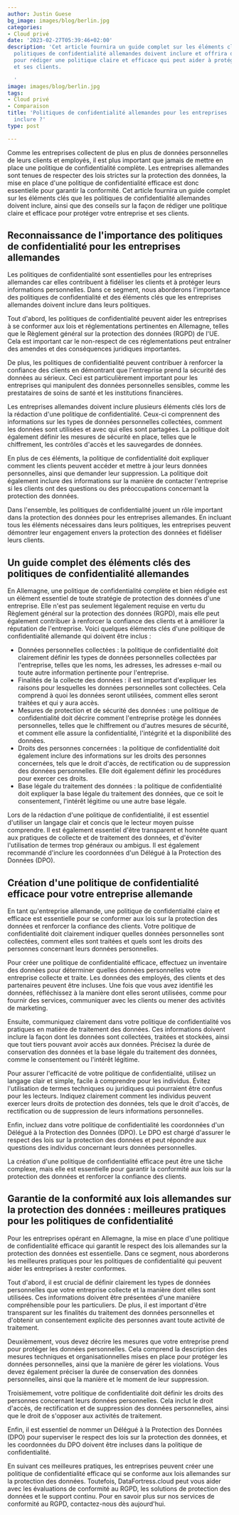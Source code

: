 ```yaml
---
author: Justin Guese
bg_image: images/blog/berlin.jpg
categories:
- Cloud privé
date: '2023-02-27T05:39:46+02:00'
description: 'Cet article fournira un guide complet sur les éléments clés que les
  politiques de confidentialité allemandes doivent inclure et offrira des conseils
  pour rédiger une politique claire et efficace qui peut aider à protéger votre entreprise
  et ses clients.

  '
image: images/blog/berlin.jpg
tags:
- Cloud privé
- Comparaison
title: 'Politiques de confidentialité allemandes pour les entreprises : que devez-vous
  inclure ?'
type: post

---
```

Comme les entreprises collectent de plus en plus de données personnelles de leurs clients et employés, il est plus important que jamais de mettre en place une politique de confidentialité complète. Les entreprises allemandes sont tenues de respecter des lois strictes sur la protection des données, la mise en place d'une politique de confidentialité efficace est donc essentielle pour garantir la conformité. Cet article fournira un guide complet sur les éléments clés que les politiques de confidentialité allemandes doivent inclure, ainsi que des conseils sur la façon de rédiger une politique claire et efficace pour protéger votre entreprise et ses clients.

## Reconnaissance de l'importance des politiques de confidentialité pour les entreprises allemandes

Les politiques de confidentialité sont essentielles pour les entreprises allemandes car elles contribuent à fidéliser les clients et à protéger leurs informations personnelles. Dans ce segment, nous aborderons l'importance des politiques de confidentialité et des éléments clés que les entreprises allemandes doivent inclure dans leurs politiques.

Tout d'abord, les politiques de confidentialité peuvent aider les entreprises à se conformer aux lois et réglementations pertinentes en Allemagne, telles que le Règlement général sur la protection des données (RGPD) de l'UE. Cela est important car le non-respect de ces réglementations peut entraîner des amendes et des conséquences juridiques importantes.

De plus, les politiques de confidentialité peuvent contribuer à renforcer la confiance des clients en démontrant que l'entreprise prend la sécurité des données au sérieux. Ceci est particulièrement important pour les entreprises qui manipulent des données personnelles sensibles, comme les prestataires de soins de santé et les institutions financières.

Les entreprises allemandes doivent inclure plusieurs éléments clés lors de la rédaction d'une politique de confidentialité. Ceux-ci comprennent des informations sur les types de données personnelles collectées, comment les données sont utilisées et avec qui elles sont partagées. La politique doit également définir les mesures de sécurité en place, telles que le chiffrement, les contrôles d'accès et les sauvegardes de données.

En plus de ces éléments, la politique de confidentialité doit expliquer comment les clients peuvent accéder et mettre à jour leurs données personnelles, ainsi que demander leur suppression. La politique doit également inclure des informations sur la manière de contacter l'entreprise si les clients ont des questions ou des préoccupations concernant la protection des données.

Dans l'ensemble, les politiques de confidentialité jouent un rôle important dans la protection des données pour les entreprises allemandes. En incluant tous les éléments nécessaires dans leurs politiques, les entreprises peuvent démontrer leur engagement envers la protection des données et fidéliser leurs clients.

## Un guide complet des éléments clés des politiques de confidentialité allemandes

En Allemagne, une politique de confidentialité complète et bien rédigée est un élément essentiel de toute stratégie de protection des données d'une entreprise. Elle n'est pas seulement légalement requise en vertu du Règlement général sur la protection des données (RGPD), mais elle peut également contribuer à renforcer la confiance des clients et à améliorer la réputation de l'entreprise. Voici quelques éléments clés d'une politique de confidentialité allemande qui doivent être inclus :

- Données personnelles collectées : la politique de confidentialité doit clairement définir les types de données personnelles collectées par l'entreprise, telles que les noms, les adresses, les adresses e-mail ou toute autre information pertinente pour l'entreprise.
- Finalités de la collecte des données : il est important d'expliquer les raisons pour lesquelles les données personnelles sont collectées. Cela comprend à quoi les données seront utilisées, comment elles seront traitées et qui y aura accès.
- Mesures de protection et de sécurité des données : une politique de confidentialité doit décrire comment l'entreprise protège les données personnelles, telles que le chiffrement ou d'autres mesures de sécurité, et comment elle assure la confidentialité, l'intégrité et la disponibilité des données.
- Droits des personnes concernées : la politique de confidentialité doit également inclure des informations sur les droits des personnes concernées, tels que le droit d'accès, de rectification ou de suppression des données personnelles. Elle doit également définir les procédures pour exercer ces droits.
- Base légale du traitement des données : la politique de confidentialité doit expliquer la base légale du traitement des données, que ce soit le consentement, l'intérêt légitime ou une autre base légale.

Lors de la rédaction d'une politique de confidentialité, il est essentiel d'utiliser un langage clair et concis que le lecteur moyen puisse comprendre. Il est également essentiel d'être transparent et honnête quant aux pratiques de collecte et de traitement des données, et d'éviter l'utilisation de termes trop généraux ou ambigus. Il est également recommandé d'inclure les coordonnées d'un Délégué à la Protection des Données (DPO).

## Création d'une politique de confidentialité efficace pour votre entreprise allemande

En tant qu'entreprise allemande, une politique de confidentialité claire et efficace est essentielle pour se conformer aux lois sur la protection des données et renforcer la confiance des clients. Votre politique de confidentialité doit clairement indiquer quelles données personnelles sont collectées, comment elles sont traitées et quels sont les droits des personnes concernant leurs données personnelles.

Pour créer une politique de confidentialité efficace, effectuez un inventaire des données pour déterminer quelles données personnelles votre entreprise collecte et traite. Les données des employés, des clients et des partenaires peuvent être incluses. Une fois que vous avez identifié les données, réfléchissez à la manière dont elles seront utilisées, comme pour fournir des services, communiquer avec les clients ou mener des activités de marketing.

Ensuite, communiquez clairement dans votre politique de confidentialité vos pratiques en matière de traitement des données. Ces informations doivent inclure la façon dont les données sont collectées, traitées et stockées, ainsi que tout tiers pouvant avoir accès aux données. Précisez la durée de conservation des données et la base légale du traitement des données, comme le consentement ou l'intérêt légitime.

Pour assurer l'efficacité de votre politique de confidentialité, utilisez un langage clair et simple, facile à comprendre pour les individus. Évitez l'utilisation de termes techniques ou juridiques qui pourraient être confus pour les lecteurs. Indiquez clairement comment les individus peuvent exercer leurs droits de protection des données, tels que le droit d'accès, de rectification ou de suppression de leurs informations personnelles.

Enfin, incluez dans votre politique de confidentialité les coordonnées d'un Délégué à la Protection des Données (DPO). Le DPO est chargé d'assurer le respect des lois sur la protection des données et peut répondre aux questions des individus concernant leurs données personnelles.

La création d'une politique de confidentialité efficace peut être une tâche complexe, mais elle est essentielle pour garantir la conformité aux lois sur la protection des données et renforcer la confiance des clients.

## Garantie de la conformité aux lois allemandes sur la protection des données : meilleures pratiques pour les politiques de confidentialité

Pour les entreprises opérant en Allemagne, la mise en place d'une politique de confidentialité efficace qui garantit le respect des lois allemandes sur la protection des données est essentielle. Dans ce segment, nous aborderons les meilleures pratiques pour les politiques de confidentialité qui peuvent aider les entreprises à rester conformes.

Tout d'abord, il est crucial de définir clairement les types de données personnelles que votre entreprise collecte et la manière dont elles sont utilisées. Ces informations doivent être présentées d'une manière compréhensible pour les particuliers. De plus, il est important d'être transparent sur les finalités du traitement des données personnelles et d'obtenir un consentement explicite des personnes avant toute activité de traitement.

Deuxièmement, vous devez décrire les mesures que votre entreprise prend pour protéger les données personnelles. Cela comprend la description des mesures techniques et organisationnelles mises en place pour protéger les données personnelles, ainsi que la manière de gérer les violations. Vous devez également préciser la durée de conservation des données personnelles, ainsi que la manière et le moment de leur suppression.

Troisièmement, votre politique de confidentialité doit définir les droits des personnes concernant leurs données personnelles. Cela inclut le droit d'accès, de rectification et de suppression des données personnelles, ainsi que le droit de s'opposer aux activités de traitement.

Enfin, il est essentiel de nommer un Délégué à la Protection des Données (DPO) pour superviser le respect des lois sur la protection des données, et les coordonnées du DPO doivent être incluses dans la politique de confidentialité.

En suivant ces meilleures pratiques, les entreprises peuvent créer une politique de confidentialité efficace qui se conforme aux lois allemandes sur la protection des données. Toutefois, DataFortress.cloud peut vous aider avec les évaluations de conformité au RGPD, les solutions de protection des données et le support continu. Pour en savoir plus sur nos services de conformité au RGPD, contactez-nous dès aujourd'hui.
